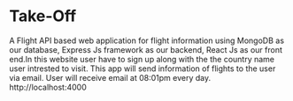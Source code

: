 # Take-Off
A Flight API based web application for flight information using MongoDB as our database, Express Js framework as our backend, React Js as our front end.In this website user have to sign up along with the the country name user intrested to visit. This app will send information of flights to the user via email. User will receive email at 08:01pm every day.
http://localhost:4000